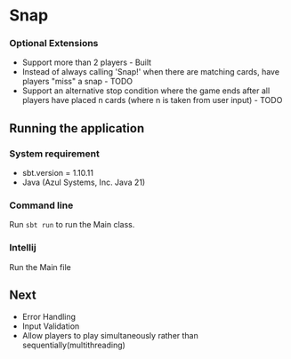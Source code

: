 
# Snap

### Optional Extensions
* Support more than 2 players - Built
* Instead of always calling 'Snap!' when there are matching cards, have players "miss" a snap - TODO
* Support an alternative stop condition where the game ends after all players have placed n cards (where n is taken from user input) - TODO

## Running the application

### System requirement
  - sbt.version = 1.10.11
  - Java (Azul Systems, Inc. Java 21)
### Command line 
Run `sbt run` to run the Main class.
### Intellij
Run the Main file

## Next
- Error Handling
- Input Validation
- Allow players to play simultaneously rather than sequentially(multithreading)
